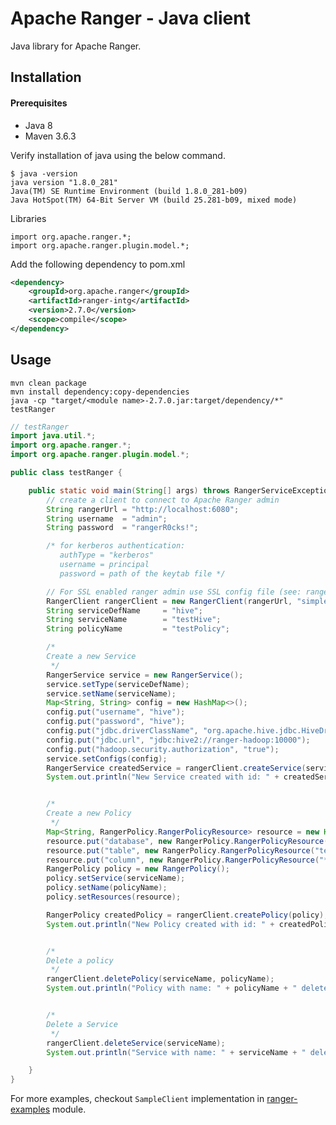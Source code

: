 <!---
Licensed to the Apache Software Foundation (ASF) under one
or more contributor license agreements.  See the NOTICE file
distributed with this work for additional information
regarding copyright ownership.  The ASF licenses this file
to you under the Apache License, Version 2.0 (the
"License"); you may not use this file except in compliance
with the License.  You may obtain a copy of the License at

  http://www.apache.org/licenses/LICENSE-2.0

Unless required by applicable law or agreed to in writing,
software distributed under the License is distributed on an
"AS IS" BASIS, WITHOUT WARRANTIES OR CONDITIONS OF ANY
KIND, either express or implied.  See the License for the
specific language governing permissions and limitations
under the License.
-->

# Apache Ranger - Java client

Java library for Apache Ranger.

## Installation

#### Prerequisites
- Java 8
- Maven 3.6.3

Verify installation of java using the below command.

```
$ java -version
java version "1.8.0_281"
Java(TM) SE Runtime Environment (build 1.8.0_281-b09)
Java HotSpot(TM) 64-Bit Server VM (build 25.281-b09, mixed mode)
```
Libraries
```
import org.apache.ranger.*;  
import org.apache.ranger.plugin.model.*;
```

Add the following dependency to pom.xml
```xml
<dependency>
    <groupId>org.apache.ranger</groupId>
    <artifactId>ranger-intg</artifactId>
    <version>2.7.0</version>
    <scope>compile</scope>
</dependency>
```
## Usage

```
mvn clean package
mvn install dependency:copy-dependencies
java -cp "target/<module name>-2.7.0.jar:target/dependency/*" testRanger
```

```java
// testRanger
import java.util.*;
import org.apache.ranger.*;
import org.apache.ranger.plugin.model.*;

public class testRanger {

    public static void main(String[] args) throws RangerServiceException {
        // create a client to connect to Apache Ranger admin
        String rangerUrl = "http://localhost:6080";
        String username  = "admin";
        String password  = "rangerR0cks!";

        /* for kerberos authentication:
           authType = "kerberos"
           username = principal
           password = path of the keytab file */

        // For SSL enabled ranger admin use SSL config file (see: ranger-examples/sample-client/conf/ssl-client.xml)
        RangerClient rangerClient = new RangerClient(rangerUrl, "simple", username, password, null);
        String serviceDefName     = "hive";
        String serviceName        = "testHive";
        String policyName         = "testPolicy";

        /*
        Create a new Service
         */
        RangerService service = new RangerService();
        service.setType(serviceDefName);
        service.setName(serviceName);
        Map<String, String> config = new HashMap<>();
        config.put("username", "hive");
        config.put("password", "hive");
        config.put("jdbc.driverClassName", "org.apache.hive.jdbc.HiveDriver");
        config.put("jdbc.url", "jdbc:hive2://ranger-hadoop:10000");
        config.put("hadoop.security.authorization", "true");
        service.setConfigs(config);
        RangerService createdService = rangerClient.createService(service);
        System.out.println("New Service created with id: " + createdService.getId());


        /*
        Create a new Policy
         */
        Map<String, RangerPolicy.RangerPolicyResource> resource = new HashMap<>();
        resource.put("database", new RangerPolicy.RangerPolicyResource("test_db"));
        resource.put("table", new RangerPolicy.RangerPolicyResource("test_table"));
        resource.put("column", new RangerPolicy.RangerPolicyResource("*"));
        RangerPolicy policy = new RangerPolicy();
        policy.setService(serviceName);
        policy.setName(policyName);
        policy.setResources(resource);

        RangerPolicy createdPolicy = rangerClient.createPolicy(policy);
        System.out.println("New Policy created with id: " + createdPolicy.getId());


        /*
        Delete a policy
         */
        rangerClient.deletePolicy(serviceName, policyName);
        System.out.println("Policy with name: " + policyName + " deleted successfully");


        /*
        Delete a Service
         */
        rangerClient.deleteService(serviceName);
        System.out.println("Service with name: " + serviceName + " deleted successfully");

    }
}
```

For more examples, checkout `SampleClient` implementation in [ranger-examples](https://github.com/apache/ranger/blob/master/ranger-examples/sample-client/src/main/java/org/apache/ranger/examples/sampleclient/SampleClient.java) module.
